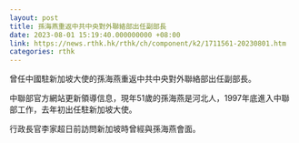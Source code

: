 ```yaml
---
layout: post
title: 孫海燕重返中共中央對外聯絡部出任副部長
date: 2023-08-01 15:19:40.000000000 +08:00
link: https://news.rthk.hk/rthk/ch/component/k2/1711561-20230801.htm
categories: rthk
---
```


曾任中國駐新加坡大使的孫海燕重返中共中央對外聯絡部出任副部長。

中聯部官方網站更新領導信息，現年51歲的孫海燕是河北人，1997年底進入中聯部工作，去年初出任駐新加坡大使。

行政長官李家超日前訪問新加坡時曾經與孫海燕會面。
